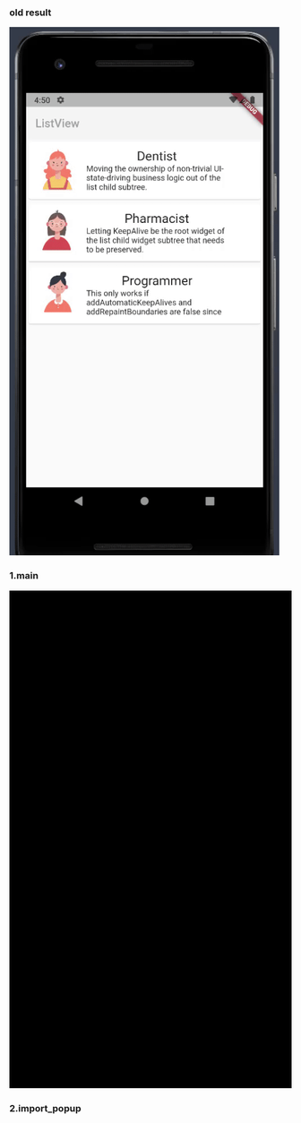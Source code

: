 ### old result
![](assets/images/listview_popup.gif)

### 1.main
![](assets/images/main1.gif)

### 2.import_popup
